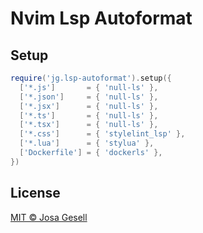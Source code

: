 # Nvim Lsp Autoformat

## Setup

```lua
require('jg.lsp-autoformat').setup({
  ['*.js']       = { 'null-ls' },
  ['*.json']     = { 'null-ls' },
  ['*.jsx']      = { 'null-ls' },
  ['*.ts']       = { 'null-ls' },
  ['*.tsx']      = { 'null-ls' },
  ['*.css']      = { 'stylelint_lsp' },
  ['*.lua']      = { 'stylua' },
  ['Dockerfile'] = { 'dockerls' },
})
```

## License

[MIT © Josa Gesell](LICENSE)
